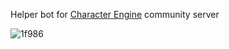 Helper bot for [Character Engine](https://github.com/drizzle-mizzle/Character-Engine-Discord) community server

![1f986](https://github.com/user-attachments/assets/ccea4a4f-39e0-49a0-9549-40b7659ecc6b)
